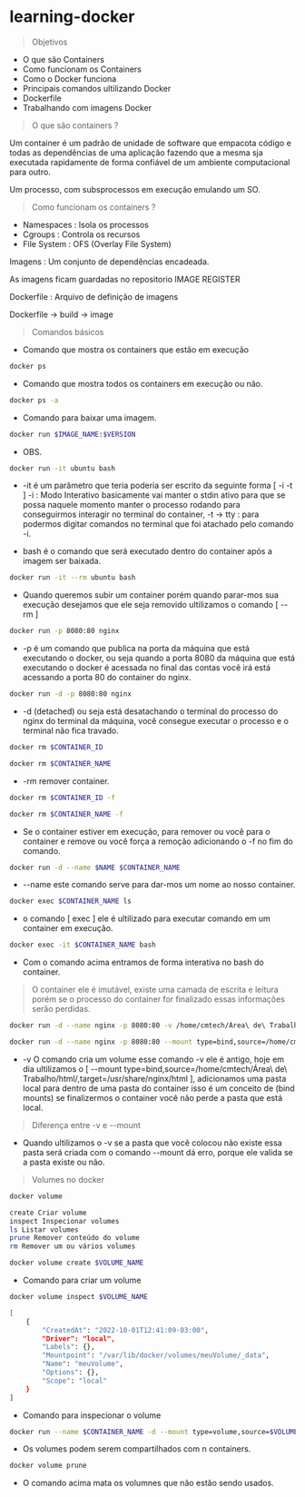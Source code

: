 # learning-docker

> Objetivos

- O que são Containers
- Como funcionam os Containers
- Como o Docker funciona
- Principais comandos ultilizando Docker
- Dockerfile
- Trabalhando com imagens Docker

> O que são containers ?

Um container é um padrão de unidade de software que empacota código e todas as dependências de uma aplicação
fazendo que a mesma sja executada rapidamente de forma confiável de um ambiente computacional para outro.

Um processo, com subsprocessos em execução emulando um SO.

> Como funcionam os containers ?

- Namespaces : Isola os processos
- Cgroups : Controla os recursos
- File System : OFS (Overlay File System)

Imagens : Um conjunto de dependências encadeada.

As imagens ficam guardadas no repositorio IMAGE REGISTER

Dockerfile : Arquivo de definição de imagens

Dockerfile -> build -> image

> Comandos básicos

- Comando que mostra os containers que estão em execução

```bash
docker ps
```

- Comando que mostra todos os containers em execução ou não.

```bash
docker ps -a
```

- Comando para baixar uma imagem.

```bash
docker run $IMAGE_NAME:$VERSION
```

- OBS.

```bash
docker run -it ubuntu bash
```

- -it é um parâmetro que teria poderia ser escrito da seguinte forma [ -i -t ] -i : Modo Interativo basicamente vai manter o stdin ativo para que se possa naquele momento manter o processo rodando para conseguirmos interagir no terminal do container, -t -> tty : para podermos digitar comandos no terminal que foi atachado pelo comando -i.

- bash é o comando que será executado dentro do container após a imagem ser baixada.


```bash
docker run -it --rm ubuntu bash
```

- Quando queremos subir um container porém quando parar-mos sua execução desejamos que ele seja removido ultilizamos o comando [ --rm ]


```bash
docker run -p 8080:80 nginx
```

- -p é um comando que publica na porta da máquina que está executando o docker, ou seja quando a porta 8080 da máquina que está executando o docker é acessada no final das contas você irá está acessando a porta 80 do container do nginx.


```bash
docker run -d -p 8080:80 nginx
```

- -d (detached) ou seja está desatachando o terminal do processo do nginx do terminal da máquina, você consegue executar o processo e o terminal não fica travado.

```bash
docker rm $CONTAINER_ID
```
```bash
docker rm $CONTAINER_NAME
```

- -rm remover container.

```bash
docker rm $CONTAINER_ID -f
```
```bash
docker rm $CONTAINER_NAME -f
```

- Se o container estiver em execução, para remover ou você para o container e remove ou você força a remoção adicionando o -f no fim do comando.

```bash
docker run -d --name $NAME $CONTAINER_NAME
```
- --name este comando serve para dar-mos um nome ao nosso container.

```bash 
docker exec $CONTAINER_NAME ls
```

- o comando [ exec ] ele é ultilizado para executar comando em um container em execução.


```bash 
docker exec -it $CONTAINER_NAME bash 
```

- Com o comando acima entramos de forma interativa no bash do container.

> O container ele é imutável, existe uma camada de escrita e leitura porém se o processo do container for finalizado essas informações serão perdidas.

```bash 
docker run -d --name nginx -p 8080:80 -v /home/cmtech/Área\ de\ Trabalho/html/:/usr/share/nginx/html nginx
```

```bash 
docker run -d --name nginx -p 8080:80 --mount type=bind,source=/home/cmtech/Área\ de\ Trabalho/html/,target=/usr/share/nginx/html nginx
```

- -v O comando cria um volume esse comando -v ele é antigo, hoje em dia ultilizamos o [ --mount type=bind,source=/home/cmtech/Área\ de\ Trabalho/html/,target=/usr/share/nginx/html ], adicionamos uma pasta local para dentro de uma pasta do container isso é um conceito de (bind mounts) se finalizermos o container você não perde a pasta que está local.

> Diferença entre -v e --mount

- Quando ultilizamos o -v se a pasta que você colocou não existe essa pasta será criada com o comando --mount dá erro, porque ele valida se a pasta existe ou não.

> Volumes no docker

```bash
docker volume

create Criar volume 
inspect Inspecionar volumes 
ls Listar volumes 
prune Remover conteúdo do volume 
rm Remover um ou vários volumes
```

```bash
docker volume create $VOLUME_NAME
```

- Comando para criar um volume

```bash 
docker volume inspect $VOLUME_NAME

[
    {
        "CreatedAt": "2022-10-01T12:41:09-03:00",
        "Driver": "local",
        "Labels": {},
        "Mountpoint": "/var/lib/docker/volumes/meuVolume/_data",
        "Name": "meuVolume",
        "Options": {},
        "Scope": "local"
    }
]
```

- Comando para inspecionar o volume

```bash
docker run --name $CONTAINER_NAME -d --mount type=volume,source=$VOLUME_NAME,target=/app nginx
```

- Os volumes podem serem compartilhados com n containers.

```bash
docker volume prune
```
- O comando acima mata os volumnes que não estão sendo usados.
